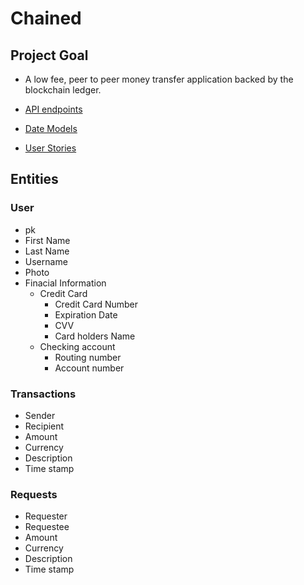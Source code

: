 # Chained

## Project Goal
- A low fee, peer to peer money transfer application backed by the blockchain ledger.

- [API endpoints](endpoints.md)
- [Date Models](data_model.md)
- [User Stories](user_stories.md)

## Entities

### User
- pk
- First Name
- Last Name
- Username
- Photo
- Finacial Information
  - Credit Card 
    - Credit Card Number
    - Expiration Date
    - CVV
    - Card holders Name
  - Checking account
    - Routing number
    - Account number

### Transactions
- Sender
- Recipient
- Amount
- Currency
- Description 
- Time stamp

### Requests 
- Requester
- Requestee
- Amount
- Currency
- Description 
- Time stamp


